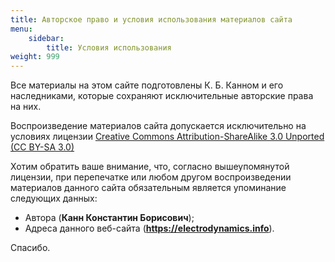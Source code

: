 ```yaml
---
title: Авторское право и условия использования материалов сайта
menu:
    sidebar:
        title: Условия использования
weight: 999
---
```


Все материалы на этом сайте подготовлены К. Б. Канном и его наследниками, которые сохраняют исключительные авторские права на них.

Воспроизведение материалов сайта допускается исключительно на условиях лицензии [Creative Commons Attribution-ShareAlike 3.0 Unported (CC BY-SA 3.0)](https://creativecommons.org/licenses/by-sa/3.0/deed.ru)

Хотим обратить ваше внимание, что, согласно вышеупомянутой лицензии, при перепечатке или любом другом воспроизведении материалов данного сайта обязательным является упоминание следующих данных:

* Автора (**Канн Константин Борисович**);
* Адреса данного веб-сайта (**https://electrodynamics.info**).

Спасибо.
